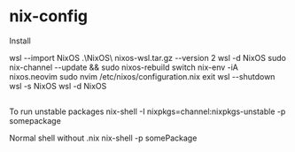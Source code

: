 # nix-config

Install

wsl --import NixOS .\NixOS\ nixos-wsl.tar.gz --version 2
wsl -d NixOS
sudo nix-channel --update && sudo nixos-rebuild switch
nix-env -iA nixos.neovim
sudo nvim /etc/nixos/configuration.nix
exit
wsl --shutdown
wsl -s NixOS
wsl -d NixOS




##

To run unstable packages 
nix-shell -I nixpkgs=channel:nixpkgs-unstable -p somepackage

Normal shell without .nix
nix-shell -p somePackage
